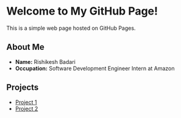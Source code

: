 # Welcome to My GitHub Page!
This is a simple web page hosted on GitHub Pages.

## About Me
- **Name:** Rishikesh Badari
- **Occupation:** Software Development Engineer Intern at Amazon

## Projects
- [Project 1](https://github.com/rishikeshbadari/project1)
- [Project 2](https://github.com/rishikeshbadari/project2)
